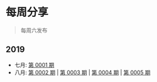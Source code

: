 # 每周分享

> 每周六发布

## 2019

- 七月: [第 0001 期](2019/07/27.md)
- 八月: [第 0002 期](2019/08/03.md) | [第 0003 期](2019/08/10.md) | [第 0004 期](2019/08/17.md) | [第 0005 期](2019/08/24.md)
